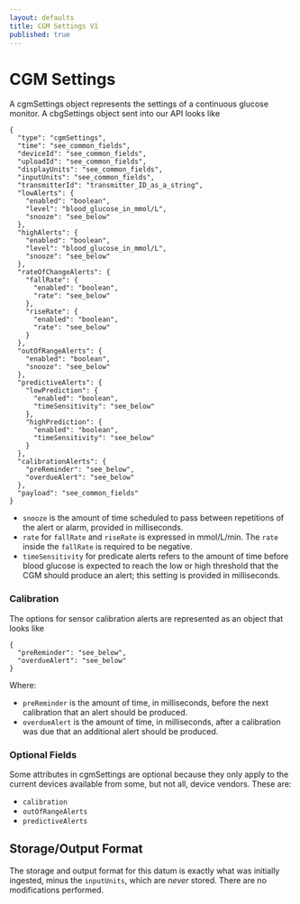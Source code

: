 ```yaml
---
layout: defaults
title: CGM Settings V1
published: true
---
```

# CGM Settings

A cgmSettings object represents the settings of a continuous glucose monitor. A cbgSettings object sent into our API looks like

~~~
{
  "type": "cgmSettings",
  "time": "see_common_fields",
  "deviceId": "see_common_fields",
  "uploadId": "see_common_fields",
  "displayUnits": "see_common_fields",
  "inputUnits": "see_common_fields",
  "transmitterId": "transmitter_ID_as_a_string",
  "lowAlerts": {
    "enabled": "boolean",
    "level": "blood_glucose_in_mmol/L",
    "snooze": "see_below"
  },
  "highAlerts": {
    "enabled": "boolean",
    "level": "blood_glucose_in_mmol/L",
    "snooze": "see_below"
  },
  "rateOfChangeAlerts": {
    "fallRate": {
      "enabled": "boolean",
      "rate": "see_below"
    },
    "riseRate": {
      "enabled": "boolean",
      "rate": "see_below"
    }
  },
  "outOfRangeAlerts": {
    "enabled": "boolean",
    "snooze": "see_below"
  },
  "predictiveAlerts": {
    "lowPrediction": {
      "enabled": "boolean",
      "timeSensitivity": "see_below"
    },
    "highPrediction": {
      "enabled": "boolean",
      "timeSensitivity": "see_below"
    }
  },
  "calibrationAlerts": {
    "preReminder": "see_below",
    "overdueAlert": "see_below"
  },
  "payload": "see_common_fields"
}
~~~

* `snooze` is the amount of time scheduled to pass between repetitions of the alert or alarm, provided in milliseconds.
* `rate` for `fallRate` and `riseRate` is expressed in mmol/L/min. The `rate` inside the `fallRate` is required to be negative.
* `timeSensitivity` for predicate alerts refers to the amount of time before blood glucose is expected to reach the low or high threshold that the CGM should produce an alert; this setting is provided in milliseconds.

### Calibration

The options for sensor calibration alerts are represented as an object that looks like

~~~
{
  "preReminder": "see_below",
  "overdueAlert": "see_below"
}
~~~

Where:

* `preReminder` is the amount of time, in milliseconds, before the next calibration that an alert should be produced.
* `overdueAlert` is the amount of time, in milliseconds, after a calibration was due that an additional alert should be produced.

### Optional Fields

Some attributes in cgmSettings are optional because they only apply to the current devices available from some, but not all, device vendors. These are:

* `calibration`
* `outOfRangeAlerts`
* `predictiveAlerts`

## Storage/Output Format

The storage and output format for this datum is exactly what was initially ingested, minus the `inputUnits`, which are *never* stored. There are no modifications performed.
